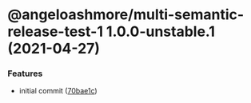# @angeloashmore/multi-semantic-release-test-1 1.0.0-unstable.1 (2021-04-27)


### Features

* initial commit ([70bae1c](https://github.com/angeloashmore/multi-semantic-release-test/commit/70bae1c7c91245d9a2028c014209cf1730e4a31c))
